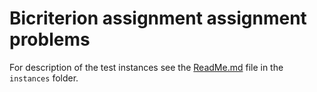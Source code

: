 # Bicriterion assignment assignment problems

For description of the test instances see the [ReadMe.md](./instances/ReadMe.md) file in the
`instances` folder.

